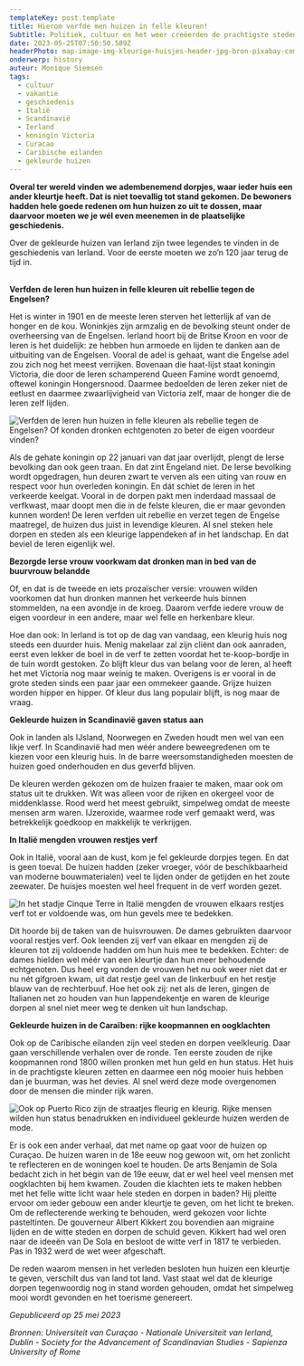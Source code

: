 ```yaml
---
templateKey: post.template
title: Hierom verfde men huizen in felle kleuren!
Subtitle: Politiek, cultuur en het weer creëerden de prachtigste steden
date: 2023-05-25T07:50:50.589Z
headerPhoto: map-image-img-kleurige-huisjes-header-jpg-bron-pixabay-com-onderschrift-gekleurde-huisjes-header
onderwerp: history
auteur: Monique Siemsen
tags:
  - cultuur
  - vakantie
  - geschiedenis
  - Italië
  - Scandinavië
  - Ierland
  - koningin Victoria
  - Curacao
  - Caribische eilanden
  - gekleurde huizen
---
```

**O﻿veral ter wereld vinden we adembenemend dorpjes, waar ieder huis een ander kleurtje heeft. Dat is niet toevallig tot stand gekomen. De bewoners hadden hele goede redenen om hun huizen zo uit te dossen, maar daarvoor moeten we je wél even meenemen in de plaatselijke geschiedenis.**

Over de gekleurde huizen van Ierland zijn twee legendes te vinden in de geschiedenis van Ierland. Voor de eerste moeten we zo’n 120 jaar terug de tijd in.

**\
Verfden de Ieren hun huizen in felle kleuren uit rebellie tegen de Engelsen?**

Het is winter in 1901 en de meeste Ieren sterven het letterlijk af van de honger en de kou. Woninkjes zijn armzalig en de bevolking steunt onder de overheersing van de Engelsen. Ierland hoort bij de Britse Kroon en voor de Ieren is het duidelijk: ze hebben hun armoede en lijden te danken aan de uitbuiting van de Engelsen. Vooral de adel is gehaat, want die Engelse adel zou zich nog het meest verrijken. Bovenaan die haat-lijst staat koningin Victoria, die door de Ieren schamperend Queen Famine wordt genoemd, oftewel koningin Hongersnood. Daarmee bedoelden de Ieren zeker niet de eetlust en daarmee zwaarlijvigheid van Victoria zelf, maar de honger die de Ieren zelf lijden.

![Verfden de Ieren hun huizen in felle kleuren als rebellie tegen de Engelsen? Of konden dronken echtgenoten zo beter de eigen voordeur vinden?](/img/kleurige-huisjes-1.jpg "Pixabay.com")

Als de gehate koningin op 22 januari van dat jaar overlijdt, plengt de Ierse bevolking dan ook geen traan. En dat zint Engeland niet. De Ierse bevolking wordt opgedragen, hun deuren zwart te verven als een uiting van rouw en respect voor hun overleden koningin. En dát schiet de Ieren in het verkeerde keelgat. Vooral in de dorpen pakt men inderdaad massaal de verfkwast, maar doopt men die in de felste kleuren, die er maar gevonden kunnen worden! De Ieren verfden uit rebellie en verzet tegen de Engelse maatregel, de huizen dus juist in levendige kleuren. Al snel steken hele dorpen en steden als een kleurige lappendeken af in het landschap. En dat beviel de Ieren eigenlijk wel.



**Bezorgde Ierse vrouw voorkwam dat dronken man in bed van de buurvrouw belandde**

Of, en dat is de tweede en iets prozaïscher versie: vrouwen wilden voorkomen dat hun dronken mannen het verkeerde huis binnen stommelden, na een avondje in de kroeg. Daarom verfde iedere vrouw de eigen voordeur in een andere, maar wel felle en herkenbare kleur.

Hoe dan ook: In Ierland is tot op de dag van vandaag, een kleurig huis nog steeds een duurder huis. Menig makelaar zal zijn cliënt dan ook aanraden, eerst even lekker de boel in de verf te zetten voordat het te-koop-bordje in de tuin wordt gestoken. Zo blijft kleur dus van belang voor de Ieren, al heeft het met Victoria nog maar weinig te maken. Overigens is er vooral in de grote steden sinds een paar jaar een ommekeer gaande. Grijze huizen worden hipper en hipper. Of kleur dus lang populair blijft, is nog maar de vraag.



**Gekleurde huizen in Scandinavië gaven status aan**

Ook in landen als IJsland, Noorwegen en Zweden houdt men wel van een likje verf. In Scandinavië had men wéér andere beweegredenen om te kiezen voor een kleurig huis. In de barre weersomstandigheden moesten de huizen goed onderhouden en dus geverfd blijven. 

De kleuren werden gekozen om de huizen fraaier te maken, maar ook om status uit te drukken. Wit was alleen voor de rijken en okergeel voor de middenklasse. Rood werd het meest gebruikt, simpelweg omdat de meeste mensen arm waren. IJzeroxide, waarmee rode verf gemaakt werd, was betrekkelijk goedkoop en makkelijk te verkrijgen. 

**In Italië mengden vrouwen restjes verf**

Ook in Italië, vooral aan de kust, kom je fel gekleurde dorpjes tegen. En dat is geen toeval. De huizen hadden (zeker vroeger, vóór de beschikbaarheid van moderne bouwmaterialen) veel te lijden onder de getijden en het zoute zeewater. De huisjes moesten wel heel frequent in de verf worden gezet.

![In het stadje Cinque Terre in Italië mengden de vrouwen elkaars restjes verf tot er voldoende was, om hun gevels mee te bedekken.](/img/kleurige-huisjes-2.jpg "Pixabay.com")

Dit hoorde bij de taken van de huisvrouwen. De dames gebruikten daarvoor vooral restjes verf. Ook leenden zij verf van elkaar en mengden zij de kleuren tot zij voldoende hadden om hun huis mee te bedekken. Echter: de dames hielden wel méér van een kleurtje dan hun meer behoudende echtgenoten. Dus heel erg vonden de vrouwen het nu ook weer niet dat er nu nét gifgroen kwam, uit dat restje geel van de linkerbuuf en het restje blauw van de rechterbuuf. Hoe het ook zij: net als de Ieren, gingen de Italianen net zo houden van hun lappendekentje en waren de kleurige dorpen al snel niet meer weg te denken uit hun landschap. 



**Gekleurde huizen in de Caraïben: rijke koopmannen en oogklachten**

Ook op de Caribische eilanden zijn veel steden en dorpen veelkleurig. Daar gaan verschillende verhalen over de ronde. Ten eerste zouden de rijke koopmannen rond 1800 willen pronken met hun geld en hun status. Het huis in de prachtigste kleuren zetten en daarmee een nóg mooier huis hebben dan je buurman, was het devies. Al snel werd deze mode overgenomen door de mensen die minder rijk waren.

![Ook op Puerto Rico zijn de straatjes fleurig en kleurig. Rijke mensen wilden hun status benadrukken en individueel gekleurde huizen werden de mode.](/img/kleurige-huisjes-3-pexels-deeana-arts-11468351.jpg "Pexels: Deeana Arts")

Er is ook een ander verhaal, dat met name op gaat voor de huizen op Curaçao. De huizen waren in de 18e eeuw nog gewoon wit, om het zonlicht te reflecteren en de woningen koel te houden. De arts Benjamin de Sola bedacht zich in het begin van de 19e eeuw, dat er wel heel veel mensen met oogklachten bij hem kwamen. Zouden die klachten iets te maken hebben met het felle witte licht waar hele steden en dorpen in baden? Hij pleitte ervoor om ieder gebouw een ander kleurtje te geven, om het licht te breken. Om de reflecterende werking te behouden, werd gekozen voor lichte pasteltinten. De gouverneur Albert Kikkert zou bovendien aan migraine lijden en de witte steden en dorpen de schuld geven. Kikkert had wel oren naar de ideeën van De Sola en besloot de witte verf in 1817 te verbieden. Pas in 1932 werd de wet weer afgeschaft.



De reden waarom mensen in het verleden besloten hun huizen een kleurtje te geven, verschilt dus van land tot land. Vast staat wel dat de kleurige dorpen tegenwoordig nog in stand worden gehouden, omdat het simpelweg mooi wordt gevonden en het toerisme genereert.



*Gepubliceerd op 25 mei 2023*

*Bronnen: Universiteit van Curaçao - Nationale Universiteit van Ierland, Dublin - Society for the Advancement of Scandinavian Studies - Sapienza University of Rome*